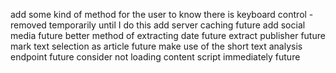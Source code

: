add some kind of method for the user to know there is keyboard control - removed temporarily until I do this
add server caching future
add social media future
better method of extracting date future
extract publisher future
mark text selection as article future
make use of the short text analysis endpoint future
consider not loading content script immediately future
